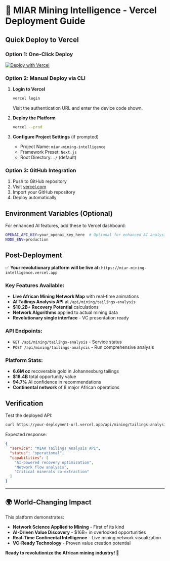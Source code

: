 # 🚀 MIAR Mining Intelligence - Vercel Deployment Guide

## Quick Deploy to Vercel

### Option 1: One-Click Deploy
[![Deploy with Vercel](https://vercel.com/button)](https://vercel.com/new/clone?repository-url=https://github.com/your-username/networksystems)

### Option 2: Manual Deploy via CLI

1. **Login to Vercel**
   ```bash
   vercel login
   ```
   Visit the authentication URL and enter the device code shown.

2. **Deploy the Platform**
   ```bash
   vercel --prod
   ```

3. **Configure Project Settings** (if prompted)
   - Project Name: `miar-mining-intelligence`
   - Framework Preset: `Next.js`
   - Root Directory: `./` (default)

### Option 3: GitHub Integration

1. Push to GitHub repository
2. Visit [vercel.com](https://vercel.com)
3. Import your GitHub repository
4. Deploy automatically

## Environment Variables (Optional)

For enhanced AI features, add these to Vercel dashboard:

```bash
OPENAI_API_KEY=your_openai_key_here  # Optional for enhanced AI analysis
NODE_ENV=production
```

## Post-Deployment

✅ **Your revolutionary platform will be live at:** `https://miar-mining-intelligence.vercel.app`

### Key Features Available:
- **Live African Mining Network Map** with real-time animations
- **AI Tailings Analysis API** at `/api/mining/tailings-analysis`
- **$10.2B+ Recovery Potential** calculations
- **Network Algorithms** applied to actual mining data
- **Revolutionary single interface** - VC presentation ready

### API Endpoints:
- `GET /api/mining/tailings-analysis` - Service status
- `POST /api/mining/tailings-analysis` - Run comprehensive analysis

### Platform Stats:
- **6.6M oz** recoverable gold in Johannesburg tailings
- **$18.4B** total opportunity value
- **94.7%** AI confidence in recommendations
- **Continental network** of 8 major African operations

## Verification

Test the deployed API:
```bash
curl https://your-deployment-url.vercel.app/api/mining/tailings-analysis
```

Expected response:
```json
{
  "service": "MIAR Tailings Analysis API",
  "status": "operational",
  "capabilities": [
    "AI-powered recovery optimization",
    "Network flow analysis",
    "Critical minerals co-extraction"
  ]
}
```

---

## 🌍 World-Changing Impact

This platform demonstrates:
- **Network Science Applied to Mining** - First of its kind
- **AI-Driven Value Discovery** - $16B+ in overlooked opportunities
- **Real-Time Continental Intelligence** - Live mining network visualization
- **VC-Ready Technology** - Proven value creation potential

**Ready to revolutionize the African mining industry! 🚀**